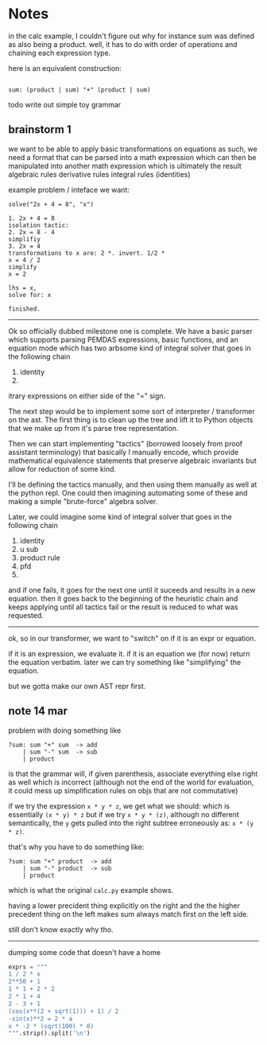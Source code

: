 # Notes

in the calc example, I couldn't figure out why for instance sum was defined as also being a product. well, it has to do with order of operations and chaining each expression type.

here is an equivalent construction:
```

sum: (product | sum) "+" (product | sum)

```

todo write out simple toy grammar


## brainstorm 1

we want to be able to apply basic transformations on equations
as such, we need a format that can be parsed into a math expression
which can then be manipulated into another math expression which is ultimately the result
algebraic rules
derivative rules
integral rules (identities)


example problem / inteface we want:

```
solve("2x + 4 = 8", "x")

1. 2x + 4 = 8
isolation tactic:
2. 2x = 8 - 4
simplifiy
3. 2x = 4
transformations to x are: 2 *. invert. 1/2 *
x = 4 / 2
simplify
x = 2

lhs = x,
solve for: x

finished.
```


----



Ok so officially dubbed milestone one is complete. We have a basic parser which supports parsing PEMDAS expressions, basic functions, and an equation mode which has two arbsome kind of integral solver that goes in the following chain
1. identity
2. 



itrary expressions on either side of the "=" sign.

The next step would be to implement some sort of interpreter / transformer on the ast. The first thing is to clean up the tree and lift it to Python objects that we make up from it's parse tree representation.

Then we can start implementing "tactics" (borrowed loosely from proof assistant terminology) that basically I manually encode, which provide mathematical equivalence statements that preserve algebraic invariants but allow for reduction of some kind. 

I'll be defining the tactics manually, and then using them manually as well at the python repl. One could then imagining automating some of these and making a simple "brute-force" algebra solver.




Later, we could imagine some kind of integral solver that goes in the following chain
1. identity
2. u sub
3. product rule
4. pfd
5. 
and if one fails, it goes for the next one until it suceeds and results in a new equation. then it goes back to the beginning of the heuristic chain and keeps applying until all tactics fail or the result is reduced to what was requested.


----


ok, so in our transformer, we want to "switch" on if it is an expr or equation.

if it is an expression, we evaluate it. if it is an equation we (for now) return the equation verbatim. 
later we can try something like "simplifying" the equation.

but we gotta make our own AST repr first.

## note 14 mar

problem with doing something like

```
?sum: sum "+" sum  -> add
    | sum "-" sum  -> sub
    | product
```

is that the grammar will, if given parenthesis, associate everything else right as well which is incorrect (although not the end of the world for evaluation, it could mess up simplification rules on objs that are not commutative)

if we try the expression `x * y * z`, we get what we should: which is essentially `(x * y) * z`
but if we try `x * y * (z)`, although no different semantically, the `y` gets pulled into the right subtree erroneously as:
`x * (y * z)`.


that's why you have to do something like:


```
?sum: sum "+" product  -> add
    | sum "-" product  -> sub
    | product
```

which is what the original `calc.py` example shows.

having a lower precident thing explicitly on the right and the the higher precedent thing on the left
makes sum always match first on the left side.


still don't know exactly why tho.



---

dumping some code that doesn't have a home

```python
exprs = """
1 / 2 * x
2**50 + 1
1 * 1 + 2 * 2
2 * 1 + 4
2 - 3 + 1
(cos(x**(2 + sqrt(1))) + 1) / 2
-sin(x)**2 = 2 * a
x * -2 * (sqrt(100) * 0)
""".strip().split('\n')

```